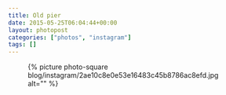 ```yaml
---
title: Old pier
date: 2015-05-25T06:04:44+00:00
layout: photopost
categories: ["photos", "instagram"]
tags: []
---
```


<figure class="photo photo--square">
  {% picture photo-square blog/instagram/2ae10c8e0e53e16483c45b8786ac8efd.jpg alt="" %}
</figure>


